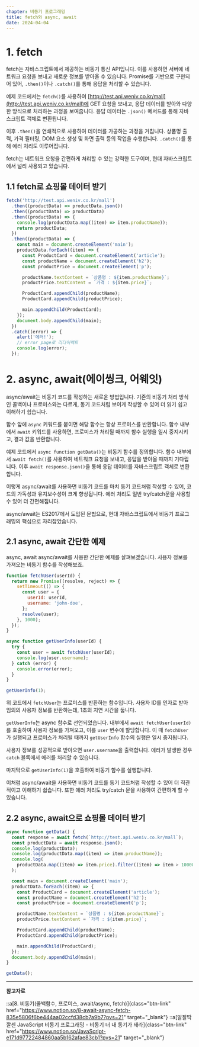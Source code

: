 ```yaml
---
chapter: 비동기 프로그래밍
title: fetch와 async, await
date: 2024-04-04
---
```


# 1. fetch

fetch는 자바스크립트에서 제공하는 비동기 통신 API입니다. 이를 사용하면 서버에 네트워크 요청을 보내고 새로운 정보를 받아올 수 있습니다. Promise를 기반으로 구현되어 있어, `.then()`이나 `.catch()`를 통해 응답을 처리할 수 있습니다.

예제 코드에서는 `fetch()`를 사용하여 [http://test.api.weniv.co.kr/mall](http://test.api.weniv.co.kr/mall)에 GET 요청을 보내고, 응답 데이터를 받아와 다양한 방식으로 처리하는 과정을 보여줍니다. 응답 데이터는 `.json()` 메서드를 통해 자바스크립트 객체로 변환됩니다.

이후 `.then()`을 연쇄적으로 사용하여 데이터를 가공하는 과정을 거칩니다. 상품명 출력, 가격 필터링, DOM 요소 생성 및 화면 출력 등의 작업을 수행합니다. `.catch()`를 통해 에러 처리도 이루어집니다.

fetch는 네트워크 요청을 간편하게 처리할 수 있는 강력한 도구이며, 현대 자바스크립트에서 널리 사용되고 있습니다.

## 1.1 fetch로 쇼핑몰 데이터 받기

```jsx
fetch('http://test.api.weniv.co.kr/mall')
  .then((productData) => productData.json())
  .then((productData) => productData)
  .then((productData) => {
    console.log(productData.map((item) => item.productName));
    return productData;
  })
  .then((productData) => {
    const main = document.createElement('main');
    productData.forEach((item) => {
      const ProductCard = document.createElement('article');
      const productName = document.createElement('h2');
      const productPrice = document.createElement('p');

      productName.textContent = `상품명 : ${item.productName}`;
      productPrice.textContent = `가격 : ${item.price}`;

      ProductCard.appendChild(productName);
      ProductCard.appendChild(productPrice);

      main.appendChild(ProductCard);
    });
    document.body.appendChild(main);
  })
  .catch((error) => {
    alert('에러!');
    // error page로 리다이렉트
    console.log(error);
  });
```

# 2. async, await(에이씽크, 어웨잇)

async/await는 비동기 코드를 작성하는 새로운 방법입니다. 기존의 비동기 처리 방식인 콜백이나 프로미스와는 다르게, 동기 코드처럼 보이게 작성할 수 있어 더 읽기 쉽고 이해하기 쉽습니다.

함수 앞에 `async` 키워드를 붙이면 해당 함수는 항상 프로미스를 반환합니다. 함수 내부에서 `await` 키워드를 사용하면, 프로미스가 처리될 때까지 함수 실행을 일시 중지시키고, 결과 값을 반환합니다.

예제 코드에서 `async function getData()`는 비동기 함수를 정의합니다. 함수 내부에서 `await fetch()`를 사용하여 네트워크 요청을 보내고, 응답을 받아올 때까지 기다립니다. 이후 `await response.json()`을 통해 응답 데이터를 자바스크립트 객체로 변환합니다.

이렇게 async/await를 사용하면 비동기 코드를 마치 동기 코드처럼 작성할 수 있어, 코드의 가독성과 유지보수성이 크게 향상됩니다. 에러 처리도 일반 try/catch문을 사용할 수 있어 더 간편해집니다.

async/await는 ES2017에서 도입된 문법으로, 현대 자바스크립트에서 비동기 프로그래밍의 핵심으로 자리잡았습니다.

## 2.1 async, await 간단한 예제

async, await async/await를 사용한 간단한 예제를 살펴보겠습니다. 사용자 정보를 가져오는 비동기 함수를 작성해보죠.

```jsx
function fetchUser(userId) {
  return new Promise((resolve, reject) => {
    setTimeout(() => {
      const user = {
        userId: userId,
        username: 'john-doe',
      };
      resolve(user);
    }, 1000);
  });
}

async function getUserInfo(userId) {
  try {
    const user = await fetchUser(userId);
    console.log(user.username);
  } catch (error) {
    console.error(error);
  }
}

getUserInfo(1);
```

위 코드에서 `fetchUser`는 프로미스를 반환하는 함수입니다. 사용자 ID를 인자로 받아 임의의 사용자 정보를 반환하는데, 1초의 지연 시간을 둡니다.

`getUserInfo`는 async 함수로 선언되었습니다. 내부에서 `await fetchUser(userId)`를 호출하여 사용자 정보를 가져오고, 이를 `user` 변수에 할당합니다. 이 때 `fetchUser`가 실행되고 프로미스가 처리될 때까지 `getUserInfo` 함수의 실행은 일시 중지됩니다.

사용자 정보를 성공적으로 받아오면 `user.username`을 출력합니다. 에러가 발생한 경우 `catch` 블록에서 에러를 처리할 수 있습니다.

마지막으로 `getUserInfo(1)`을 호출하여 비동기 함수를 실행합니다.

이처럼 async/await을 사용하면 비동기 코드를 동기 코드처럼 작성할 수 있어 더 직관적이고 이해하기 쉽습니다. 또한 에러 처리도 try/catch 문을 사용하여 간편하게 할 수 있습니다.

## 2.2 async, await으로 쇼핑몰 데이터 받기

```jsx
async function getData() {
  const response = await fetch(`http://test.api.weniv.co.kr/mall`);
  const productData = await response.json();
  console.log(productData);
  console.log(productData.map((item) => item.productName));
  console.log(
    productData.map((item) => item.price).filter((item) => item > 10000),
  );

  const main = document.createElement('main');
  productData.forEach((item) => {
    const ProductCard = document.createElement('article');
    const productName = document.createElement('h2');
    const productPrice = document.createElement('p');

    productName.textContent = `상품명 : ${item.productName}`;
    productPrice.textContent = `가격 : ${item.price}`;

    ProductCard.appendChild(productName);
    ProductCard.appendChild(productPrice);

    main.appendChild(ProductCard);
  });
  document.body.appendChild(main);
}

getData();
```

---

**참고자료**

::a[8. 비동기(콜백함수, 프로미스, await/async, fetch)]{class="btn-link" href="https://www.notion.so/8-await-async-fetch-835e5806f6be444aa02ccfd38cb7a9b7?pvs=21" target="\_blank"}
::a[알잘딱깔센 JavaScript 비동기 프로그래밍 - 비동기 너 내 동기가 돼라]{class="btn-link" href="https://www.notion.so/JavaScript-e171d97722484860aa5b162afae83cb1?pvs=21" target="\_blank"}
